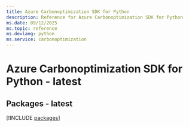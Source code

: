 ```yaml
---
title: Azure Carbonoptimization SDK for Python
description: Reference for Azure Carbonoptimization SDK for Python
ms.date: 09/12/2025
ms.topic: reference
ms.devlang: python
ms.service: carbonoptimization
---
```

# Azure Carbonoptimization SDK for Python - latest
## Packages - latest
[!INCLUDE [packages](carbonoptimization-index.md)]